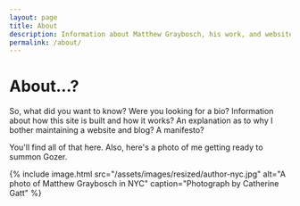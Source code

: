 ```yaml
---
layout: page
title: About
description: Information about Matthew Graybosch, his work, and website.
permalink: /about/
---
```

# About...?

So, what did you want to know? Were you looking for a bio? Information about how this site is built and how it works? An explanation as to why I bother maintaining a website and blog? A manifesto?

You'll find all of that here. Also, here's a photo of me getting ready to summon Gozer.

{% include image.html src="/assets/images/resized/author-nyc.jpg" alt="A photo of Matthew Graybosch in NYC" caption="Photograph by Catherine Gatt" %}